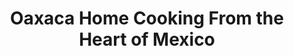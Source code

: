 ---
authors: Bricia Lopez
title: Oaxaca Home Cooking From the Heart of Mexico
layout: book
link: false
---
